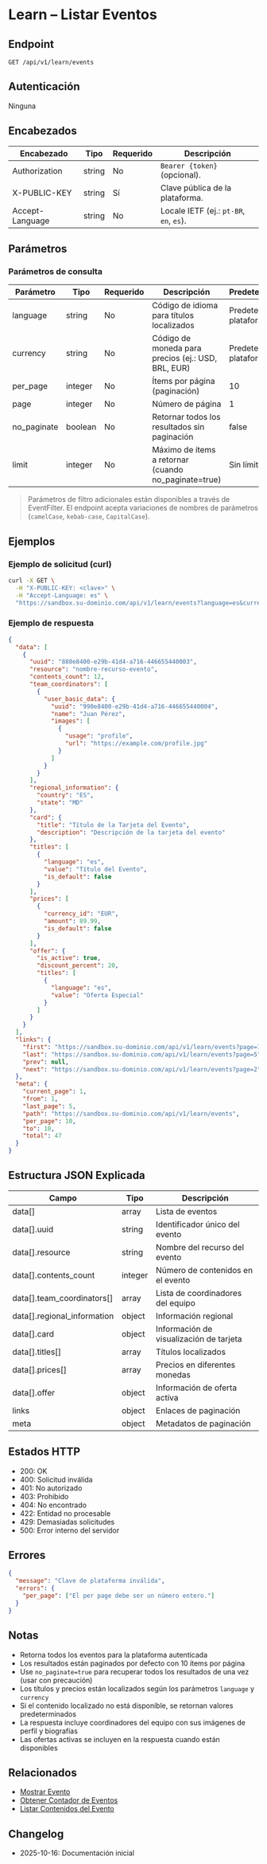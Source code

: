 # Learn – Listar Eventos

## Endpoint

```
GET /api/v1/learn/events
```

## Autenticación

Ninguna

## Encabezados

| Encabezado      | Tipo   | Requerido | Descripción |
| --------------- | ------ | --------- | ----------- |
| Authorization   | string | No        | `Bearer {token}` (opcional). |
| X-PUBLIC-KEY    | string | Sí        | Clave pública de la plataforma. |
| Accept-Language | string | No        | Locale IETF (ej.: `pt-BR`, `en`, `es`). |

## Parámetros

### Parámetros de consulta

| Parámetro    | Tipo    | Requerido | Descripción | Predeterminado/Valores |
| ------------ | ------- | --------- | ----------- | ---------------------- |
| language     | string  | No        | Código de idioma para títulos localizados | Predeterminado de la plataforma |
| currency     | string  | No        | Código de moneda para precios (ej.: USD, BRL, EUR) | Predeterminado de la plataforma |
| per_page     | integer | No        | Ítems por página (paginación) | 10 |
| page         | integer | No        | Número de página | 1 |
| no_paginate  | boolean | No        | Retornar todos los resultados sin paginación | false |
| limit        | integer | No        | Máximo de ítems a retornar (cuando no_paginate=true) | Sin límite |

> Parámetros de filtro adicionales están disponibles a través de EventFilter. El endpoint acepta variaciones de nombres de parámetros (`camelCase`, `kebab-case`, `CapitalCase`).

## Ejemplos

### Ejemplo de solicitud (curl)

```bash
curl -X GET \
  -H "X-PUBLIC-KEY: <clave>" \
  -H "Accept-Language: es" \
  "https://sandbox.su-dominio.com/api/v1/learn/events?language=es&currency=USD&per_page=10&page=1"
```

### Ejemplo de respuesta

```json
{
  "data": [
    {
      "uuid": "880e8400-e29b-41d4-a716-446655440003",
      "resource": "nombre-recurso-evento",
      "contents_count": 12,
      "team_coordinators": [
        {
          "user_basic_data": {
            "uuid": "990e8400-e29b-41d4-a716-446655440004",
            "name": "Juan Pérez",
            "images": [
              {
                "usage": "profile",
                "url": "https://example.com/profile.jpg"
              }
            ]
          }
        }
      ],
      "regional_information": {
        "country": "ES",
        "state": "MD"
      },
      "card": {
        "title": "Título de la Tarjeta del Evento",
        "description": "Descripción de la tarjeta del evento"
      },
      "titles": [
        {
          "language": "es",
          "value": "Título del Evento",
          "is_default": false
        }
      ],
      "prices": [
        {
          "currency_id": "EUR",
          "amount": 89.99,
          "is_default": false
        }
      ],
      "offer": {
        "is_active": true,
        "discount_percent": 20,
        "titles": [
          {
            "language": "es",
            "value": "Oferta Especial"
          }
        ]
      }
    }
  ],
  "links": {
    "first": "https://sandbox.su-dominio.com/api/v1/learn/events?page=1",
    "last": "https://sandbox.su-dominio.com/api/v1/learn/events?page=5",
    "prev": null,
    "next": "https://sandbox.su-dominio.com/api/v1/learn/events?page=2"
  },
  "meta": {
    "current_page": 1,
    "from": 1,
    "last_page": 5,
    "path": "https://sandbox.su-dominio.com/api/v1/learn/events",
    "per_page": 10,
    "to": 10,
    "total": 47
  }
}
```

## Estructura JSON Explicada

| Campo                          | Tipo    | Descripción |
| ------------------------------ | ------- | ----------- |
| data[]                         | array   | Lista de eventos |
| data[].uuid                    | string  | Identificador único del evento |
| data[].resource                | string  | Nombre del recurso del evento |
| data[].contents_count          | integer | Número de contenidos en el evento |
| data[].team_coordinators[]     | array   | Lista de coordinadores del equipo |
| data[].regional_information    | object  | Información regional |
| data[].card                    | object  | Información de visualización de tarjeta |
| data[].titles[]                | array   | Títulos localizados |
| data[].prices[]                | array   | Precios en diferentes monedas |
| data[].offer                   | object  | Información de oferta activa |
| links                          | object  | Enlaces de paginación |
| meta                           | object  | Metadatos de paginación |

## Estados HTTP

- 200: OK
- 400: Solicitud inválida
- 401: No autorizado
- 403: Prohibido
- 404: No encontrado
- 422: Entidad no procesable
- 429: Demasiadas solicitudes
- 500: Error interno del servidor

## Errores

```json
{
  "message": "Clave de plataforma inválida",
  "errors": {
    "per_page": ["El per page debe ser un número entero."]
  }
}
```

## Notas

- Retorna todos los eventos para la plataforma autenticada
- Los resultados están paginados por defecto con 10 ítems por página
- Use `no_paginate=true` para recuperar todos los resultados de una vez (usar con precaución)
- Los títulos y precios están localizados según los parámetros `language` y `currency`
- Si el contenido localizado no está disponible, se retornan valores predeterminados
- La respuesta incluye coordinadores del equipo con sus imágenes de perfil y biografías
- Las ofertas activas se incluyen en la respuesta cuando están disponibles

## Relacionados

- [Mostrar Evento](./EventShow.md)
- [Obtener Contador de Eventos](./EventCounter.md)
- [Listar Contenidos del Evento](./EventContentIndex.md)

## Changelog

- 2025-10-16: Documentación inicial
